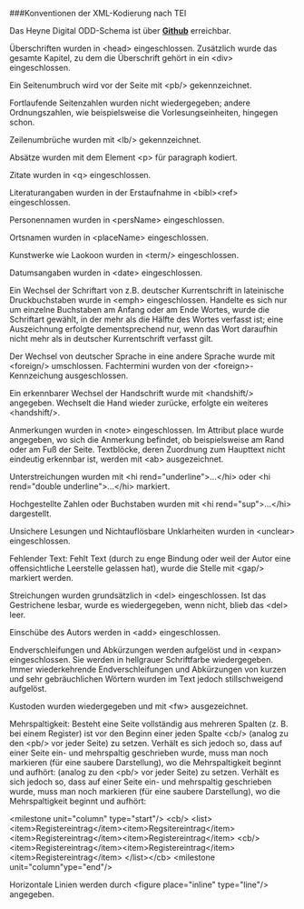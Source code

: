 ###Konventionen der XML-Kodierung nach TEI


Das Heyne Digital ODD-Schema ist über **[Github][]** erreichbar.

Überschriften wurden in \<head\> eingeschlossen. Zusätzlich wurde das
gesamte Kapitel, zu dem die Überschrift gehört in ein \<div\>
eingeschlossen.

Ein Seitenumbruch wird vor der Seite mit \<pb/\> gekennzeichnet.

Fortlaufende Seitenzahlen wurden nicht wiedergegeben; andere
Ordnungszahlen, wie beispielsweise die Vorlesungseinheiten, hingegen
schon.

Zeilenumbrüche wurden mit \<lb/\> gekennzeichnet.

Absätze wurden mit dem Element \<p\> für paragraph kodiert.

Zitate wurden in \<q\> eingeschlossen.

Literaturangaben wurden in der Erstaufnahme in \<bibl\>\<ref\>
eingeschlossen.

Personennamen wurden in \<persName\> eingeschlossen.

Ortsnamen wurden in \<placeName\> eingeschlossen.

Kunstwerke wie Laokoon wurden in \<term/\> eingeschlossen.

Datumsangaben wurden in \<date\> eingeschlossen.

Ein Wechsel der Schriftart von z.B. deutscher Kurrentschrift in
lateinische Druckbuchstaben wurde in \<emph\> eingeschlossen. Handelte
es sich nur um einzelne Buchstaben am Anfang oder am Ende Wortes, wurde
die Schriftart gewählt, in der mehr als die Hälfte des Wortes verfasst
ist; eine Auszeichnung erfolgte dementsprechend nur, wenn das Wort
daraufhin nicht mehr als in deutscher Kurrentschrift verfasst gilt.

Der Wechsel von deutscher Sprache in eine andere Sprache wurde mit
\<foreign/\> umschlossen. Fachtermini wurden von der
\<foreign\>-Kennzeichung ausgeschlossen.

Ein erkennbarer Wechsel der Handschrift wurde mit \<handshift/\>
angegeben. Wechselt die Hand wieder zurücke, erfolgte ein weiteres
\<handshift/\>.

Anmerkungen wurden in \<note\> eingeschlossen. Im Attribut place wurde
angegeben, wo sich die Anmerkung befindet, ob beispielsweise am Rand
oder am Fuß der Seite. Textblöcke, deren Zuordnung zum Haupttext nicht
eindeutig erkennbar ist, werden mit \<ab\> ausgezeichnet.

Unterstreichungen wurden mit \<hi rend="underline"\>...\</hi\> oder \<hi
rend="double underline"\>...\</hi\> markiert.

Hochgestellte Zahlen oder Buchstaben wurden mit \<hi
rend="sup"\>...\</hi\> dargestellt.

Unsichere Lesungen und Nichtauflösbare Unklarheiten wurden in
\<unclear\> eingeschlossen.

Fehlender Text: Fehlt Text (durch zu enge Bindung oder weil der Autor
eine offensichtliche Leerstelle gelassen hat), wurde die Stelle mit
\<gap/\> markiert werden.

Streichungen wurden grundsätzlich in \<del\> eingeschlossen. Ist das
Gestrichene lesbar, wurde es wiedergegeben, wenn nicht, blieb das
\<del\> leer.

Einschübe des Autors werden in \<add\> eingeschlossen.

Endverschleifungen und Abkürzungen werden aufgelöst und in \<expan\>
eingeschlossen. Sie werden in hellgrauer Schriftfarbe wiedergegeben.
Immer wiederkehrende Endverschleifungen und Abkürzungen von kurzen und
sehr gebräuchlichen Wörtern wurden im Text jedoch stillschweigend
aufgelöst.

Kustoden wurden wiedergegeben und mit \<fw\> ausgezeichnet.

Mehrspaltigkeit: Besteht eine Seite vollständig aus mehreren Spalten (z.
B. bei einem Register) ist vor den Beginn einer jeden Spalte \<cb/\>
(analog zu den \<pb/\> vor jeder Seite) zu setzen. Verhält es sich
jedoch so, dass auf einer Seite ein- und mehrspaltig geschrieben wurde,
muss man noch markieren (für eine saubere Darstellung), wo die
Mehrspaltigkeit beginnt und aufhört: (analog zu den \<pb/\> vor jeder
Seite) zu setzen. Verhält es sich jedoch so, dass auf einer Seite ein-
und mehrspaltig geschrieben wurde, muss man noch markieren (für eine
saubere Darstellung), wo die Mehrspaltigkeit beginnt und aufhört:

\<milestone unit="column" type="start"/\> \<cb/\> \<list\>
\<item\>Registereintrag\</item\>\<item\>Regsitereintrag\</item\>
\<item\>Registereintrag\</item\>\<item\>Registereintrag\</item\>
\<cb/\>\<item\>Registereintrag\</item\>\<item\>Registereintrag\</item\>
\<item\>Registereintrag\</item\> \</list\>\</cb\> \<milestone
unit="column"ype="end"/\>

Horizontale Linien werden durch \<figure place="inline" type="line"/\>
angegeben.

  [Github]: https://github.com/subugoe/ropen-backend/blob/master/src/main/odd/config/ropen.odd
    "Github"
